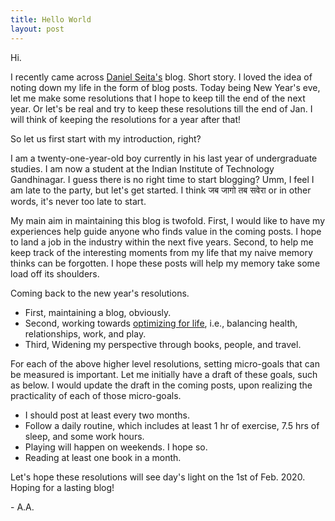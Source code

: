 ```yaml
---
title: Hello World
layout: post
---
```



Hi. 

I recently came across [Daniel Seita's](https://danieltakeshi.github.io/about.html) blog. Short story. I loved the idea of noting down my life in the form of blog posts. Today being New Year's eve, let me make some resolutions that I hope to keep till the end of the next year. Or let's be real and try to keep these resolutions till the end of Jan. I will think of keeping the resolutions for a year after that!

So let us first start with my introduction, right?

I am a twenty-one-year-old boy currently in his last year of undergraduate studies. I am now a student at the Indian Institute of Technology Gandhinagar. I guess there is no right time to start blogging? Umm, I feel I am late to the party, but let's get started. I think जब जागो तब सवेरा or in other words, it's never too late to start.

My main aim in maintaining this blog is twofold. First, I would like to have my experiences help guide anyone who finds value in the coming posts. I hope to land a job in the industry within the next five years. Second, to help me keep track of the interesting moments from my life that my naive memory thinks can be forgotten. I hope these posts will help my memory take some load off its shoulders.

Coming back to the new year's resolutions. 

- First, maintaining a blog, obviously. 
- Second, working towards [optimizing for life](https://nipunbatra.github.io/blog/academia/2018/01/07/cs-phd-lessons.html), i.e., balancing health, relationships, work, and play.
- Third, Widening my perspective through books, people, and travel.

For each of the above higher level resolutions, setting micro-goals that can be measured is important. Let me initially have a draft of these goals, such as below. I would update the draft in the coming posts, upon realizing the practicality of each of those micro-goals. 

- I should post at least every two months.
- Follow a daily routine, which includes at least 1 hr of exercise, 7.5 hrs of sleep, and some work hours. 
- Playing will happen on weekends. I hope so.
- Reading at least one book in a month. 

Let's hope these resolutions will see day's light on the 1st of Feb. 2020. Hoping for a lasting blog!

\- A.A.